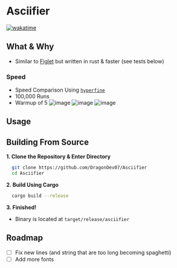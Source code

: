# Asciifier
[![wakatime](https://wakatime.com/badge/github/DragonDev07/Asciifier.svg)](https://wakatime.com/badge/github/DragonDev07/Asciifier)

## What & Why
- Similar to [Figlet](https://github.com/cmatsuoka/figlet) but written in rust & faster (see tests below)
### Speed
- Speed Comparison Using [`hyperfine`](https://github.com/sharkdp/hyperfine)
- 100,000 Runs
- Warmup of 5
![image](https://github.com/user-attachments/assets/52067491-a884-4d41-afb2-44d3bc564db7)
![image](https://github.com/user-attachments/assets/eb84ac2d-b3d1-4b00-95f8-1fc4e2817ac3)
![image](https://github.com/user-attachments/assets/95c1b31e-8b17-43e0-ad7e-b5c4eaf35260)

## Usage

## Building From Source
**1. Clone the Repository & Enter Directory**
  ```bash
    git clone https://github.com/DragonDev07/Asciifier
    cd Asciifier
  ```

**2. Build Using Cargo**
  ```bash
    cargo build --release
  ```

**3. Finished!**
- Binary is located at `target/release/asciifier`

## Roadmap
- [ ] Fix new lines (and string that are too long becoming spaghetti)
- [ ] Add more fonts
